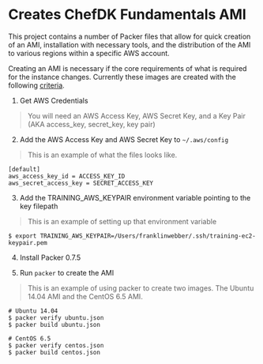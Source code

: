 # Creates ChefDK Fundamentals AMI

This project contains a number of Packer files that allow for quick creation of an AMI, installation with necessary tools, and the distribution of the AMI to various regions within a specific AWS account.

Creating an AMI is necessary if the core requirements of what is required for the instance changes. Currently these images are created with the following [criteria](https://github.com/chef-training/chefdk-fundamentals-image/blob/master/cookbooks/fundamentals/test/integration/default/serverspec/default_spec.rb).

1. Get AWS Credentials

> You will need an AWS Access Key, AWS Secret Key, and a Key Pair (AKA access_key, secret_key, key pair)

2. Add the AWS Access Key and AWS Secret Key to `~/.aws/config`

> This is an example of what the files looks like.

```
[default]
aws_access_key_id = ACCESS_KEY_ID
aws_secret_access_key = SECRET_ACCESS_KEY
```

3. Add the TRAINING_AWS_KEYPAIR environment variable pointing to the key filepath

> This is an example of setting up that environment variable

```
$ export TRAINING_AWS_KEYPAIR=/Users/franklinwebber/.ssh/training-ec2-keypair.pem
```

4. Install Packer 0.7.5

4. Run `packer` to create the AMI

> This is an example of using packer to create two images. The Ubuntu 14.04 AMI and the CentOS 6.5 AMI.

```
# Ubuntu 14.04
$ packer verify ubuntu.json
$ packer build ubuntu.json

# CentOS 6.5
$ packer verify centos.json
$ packer build centos.json

```

